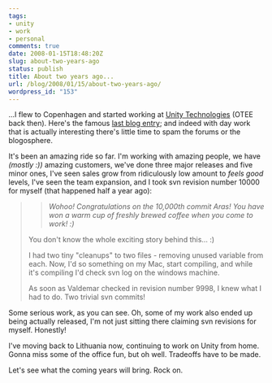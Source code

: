 ```yaml
---
tags:
- unity
- work
- personal
comments: true
date: 2008-01-15T18:48:20Z
slug: about-two-years-ago
status: publish
title: About two years ago...
url: /blog/2008/01/15/about-two-years-ago/
wordpress_id: "153"
---
```


...I flew to Copenhagen and started working at [Unity Technologies](http://unity3d.com/company/) (OTEE back then). Here's the famous [last blog entry](/blog/2006/01/10/switched-jobs-almost-back-in-this-crazy-industry/); and indeed with day work that is actually interesting there's little time to spam the forums or the blogosphere.

It's been an amazing ride so far. I'm working with amazing people, we have _(mostly :))_ amazing customers, we've done three major releases and five minor ones, I've seen sales grow from ridiculously low amount to _feels good_ levels, I've seen the team expansion, and I took svn revision number 10000 for myself (that happened half a year ago):


>> _Wohoo! Congratulations on the 10,000th commit Aras! You have won a warm cup of freshly brewed coffee when  you come to work! :)_
>
> You don't know the whole exciting story behind this... :)
>
> I had two tiny "cleanups" to two files - removing unused variable from each. Now, I'd so something on my Mac, start compiling, and while it's compiling I'd check svn log on the windows machine.
>
> As soon as Valdemar checked in revision number 9998, I knew what I had to do. Two trivial svn commits!


Some serious work, as you can see. Oh, some of my work also ended up being actually released, I'm not just sitting there claiming svn revisions for myself. Honestly!

I've moving back to Lithuania now, continuing to work on Unity from home. Gonna miss some of the office fun, but oh well. Tradeoffs have to be made.

Let's see what the coming years will bring. Rock on.
